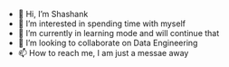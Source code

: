- 👋 Hi, I’m Shashank
- 👀 I’m interested in spending time with myself
- 🌱 I’m currently in learning mode and will continue that
- 💞️ I’m looking to collaborate on Data Engineering
- 📫 How to reach me, I am just a messae away

<!---
shashanksasi46/shashanksasi46 is a ✨ special ✨ repository because its `README.md` (this file) appears on your GitHub profile.
You can click the Preview link to take a look at your changes.
--->
